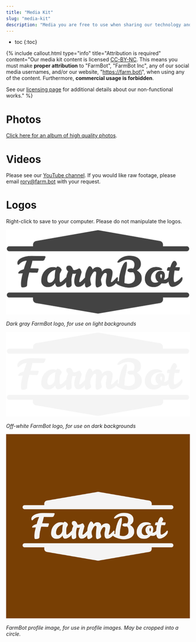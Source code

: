 ```yaml
---
title: "Media Kit"
slug: "media-kit"
description: "Media you are free to use when sharing our technology and vision"
---
```


* toc
{:toc}


{%
include callout.html
type="info"
title="Attribution is required"
content="Our media kit content is licensed [CC-BY-NC](https://creativecommons.org/licenses/by-nc/4.0/). This means you must make **proper attribution** to \"FarmBot\", \"FarmBot Inc\", any of our social media usernames, and/or our website, \"https://farm.bot\", when using any of the content. Furthermore, **commercial usage is forbidden**.

See our [licensing page](../FarmBot-Inc/intro/licensing.md#non-functional-works) for additional details about our non-functional works."
%}

# Photos
[Click here for an album of high quality photos](https://photos.app.goo.gl/fD3Td131P6MYYu4c8).

# Videos
Please see our [YouTube channel](http://youtube.farm.bot). If you would like raw footage, please email rory@farm.bot with your request.

# Logos
Right-click to save to your computer. Please do not manipulate the logos.

![Dark_Gray_FarmBot_Logo.png](_images/Dark_Gray_FarmBot_Logo.png)

_Dark gray FarmBot logo, for use on light backgrounds_



![Off_White_FarmBot_Logo.png](_images/Off_White_FarmBot_Logo.png)

_Off-white FarmBot logo, for use on dark backgrounds_



![FarmBot_Logo_Square_White_on_Brown.png](_images/FarmBot_Logo_Square_White_on_Brown.png)

_FarmBot profile image, for use in profile images. May be cropped into a circle._



<style>
.hub-container {
  max-width: 1350px;
}
.value-icon {
  display: inline-block;
  height: 18px;
  margin-bottom: -2px;
}
  
a[title="Guides"] {
  color: #f4f4f4!important;
  border-bottom: 5px solid #f4f4f4;
  padding-bottom: 20px!important;
}
  
a[title="Guides"]:hover {
  color: white!important;
  border-bottom-color: white;
}
  
#hub-header li a:hover {
  box-shadow: none!important;
}
</style>

<meta name="theme-color" content="#434343">


